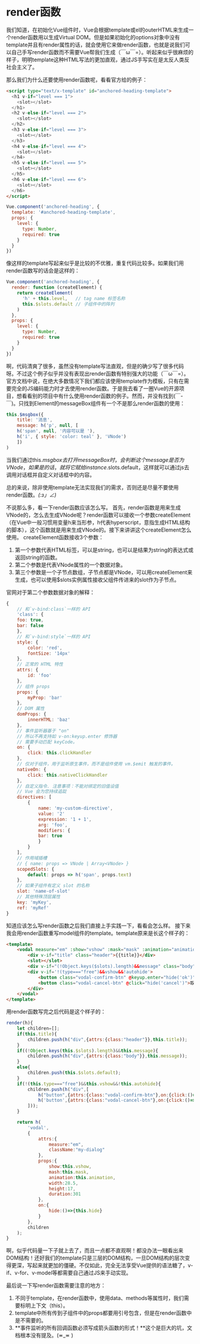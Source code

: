 # render函数

我们知道，在初始化Vue组件时，Vue会根据template或el的outerHTML来生成一个render函数用以生成Virtual DOM。但是如果初始化的options对象中没有template并且有render属性的话，就会使用它来做render函数，也就是说我们可以自己手写render函数而不需要Vue帮我们生成（￣ω￣=）。听起来似乎很麻烦的样子，明明template这种HTML写法的更加直观，通过JS手写实在是太反人类反社会主义了。

那么我们为什么还要使用render函数呢，看看官方给的例子：

```html
<script type="text/x-template" id="anchored-heading-template">
  <h1 v-if="level === 1">
    <slot></slot>
  </h1>
  <h2 v-else-if="level === 2">
    <slot></slot>
  </h2>
  <h3 v-else-if="level === 3">
    <slot></slot>
  </h3>
  <h4 v-else-if="level === 4">
    <slot></slot>
  </h4>
  <h5 v-else-if="level === 5">
    <slot></slot>
  </h5>
  <h6 v-else-if="level === 6">
    <slot></slot>
  </h6>
</script>
```

```javascript
Vue.component('anchored-heading', {
  template: '#anchored-heading-template',
  props: {
    level: {
      type: Number,
      required: true
    }
  }
})
```

像这样的template写起来似乎是比较的不优雅，重复代码比较多。如果我们用render函数写的话会是这样的：

```javascript
Vue.component('anchored-heading', {
  render: function (createElement) {
    return createElement(
      'h' + this.level,   // tag name 标签名称
      this.$slots.default // 子组件中的阵列
    )
  },
  props: {
    level: {
      type: Number,
      required: true
    }
  }
})
```

啊，代码清爽了很多，虽然没有template写法直观，但是的确少写了很多代码呀。不过这个例子似乎并没有表现出render函数有特别强大的功能（￣ω￣=）。官方文档中说，在绝大多数情况下我们都应该使用template作为模板，只有在需要完全的JS编码能力时才去使用render函数。于是我去看了一圈Vue的开源项目，想看看别的项目中有什么使用render函数的例子。然而，并没有找到(￣-￣)。只找到Element的messageBox组件有一个不是那么render函数的使用：

```javascript
this.$msgbox({
    title: '消息',
    message: h('p', null, [
    h('span', null, '内容可以是 '),
    h('i', { style: 'color: teal' }, 'VNode')
    ])
)
```

当我们通过this.$msgbox去打开messageBox时，会判断这个message是否为VNode，如果是的话，就将它赋给instance.$slots.default，这样就可以通过js去调用对话框并自定义对话框中的内容。

总的来说，除非使用template无法实现我们的需求，否则还是尽量不要使用render函数。_(:з」∠)_

不说那么多，看一下render函数应该怎么写。
首先，render函数是用来生成VNode的，怎么去生成VNode呢？render函数可以接收一个参数createElement（在Vue中一般习惯用变量h来当形参，h代表hyperscript，意指生成HTML结构的脚本），这个函数就是用来生成VNode的。接下来讲讲这个createElement怎么使用。
createElement函数接收3个参数：

1. 第一个参数代表HTML标签，可以是string，也可以是结果为string的表达式或返回string的函数。
2. 第二个参数是代表VNode属性的一个数据对象。
3. 第三个参数是一个子节点数组，子节点都是VNode，可以用createElement来生成，也可以使用$slots实例属性接收父组件传进来的slot作为子节点。

官网对于第二个参数数据对象的解释：

```javascript
{
    // 和`v-bind:class`一样的 API
    'class': {
    foo: true,
    bar: false
    },
    // 和`v-bind:style`一样的 API
    style: {
        color: 'red',
        fontSize: '14px'
    },
    // 正常的 HTML 特性
    attrs: {
        id: 'foo'
    },
    // 组件 props
    props: {
        myProp: 'bar'
    },
    // DOM 属性
    domProps: {
        innerHTML: 'baz'
    },
    // 事件监听器基于 "on"
    // 所以不再支持如 v-on:keyup.enter 修饰器
    // 需要手动匹配 keyCode。
    on: {
        click: this.clickHandler
    },
    // 仅对于组件，用于监听原生事件，而不是组件使用 vm.$emit 触发的事件。
    nativeOn: {
        click: this.nativeClickHandler
    },
    // 自定义指令. 注意事项：不能对绑定的旧值设值
    // Vue 会为您持续追踨
    directives: [
        {
            name: 'my-custom-directive',
            value: '2'
            expression: '1 + 1',
            arg: 'foo',
            modifiers: {
            bar: true
            }
        }
    ],
    // 作用域插槽
    // { name: props => VNode | Array<VNode> }
    scopedSlots: {
        default: props => h('span', props.text)
    },
    // 如果子组件有定义 slot 的名称
    slot: 'name-of-slot'
    // 其他特殊顶层属性
    key: 'myKey',
    ref: 'myRef'
}
```

知道应该怎么写render函数之后我们直接上手实践一下，看看会怎么样。
接下来我会用render函数重写model组件的template。template原来是长这个样子的：

```html
<template>
    <vodal measure="em" :show="vshow" :mask="mask" :animation="animation" :width="28.5" :height="17" :duration="301" className="my-dialog" @hide="hide">
        <div v-if="title" class="header">{{title}}</div>
        <slot></slot>
        <div v-if="(!Object.keys($slots).length)&&message" class="body">{{message}}</div>
        <div v-if='!(type==="free")&&vshow&&!autohide'>
            <button class="vodal-confirm-btn" @keyup.enter="hide('ok')" @click="hide('ok')">确定</button>
            <button class="vodal-cancel-btn" @click="hide('cancel')">取消</button>
        </div>
    </vodal>
</template>
```

用render函数写完之后代码是这个样子的：

```javascript
render(h){
    let children=[];
    if(this.title){
        children.push(h("div",{attrs:{class:"header"}},this.title));
    }
    if((!Object.keys(this.$slots).length)&&this.message){
        children.push(h("div",{attrs:{class:"body"}},this.message));
    }
    else{
        children.push(this.$slots.default);
    }
    if(!(this.type==="free")&&this.vshow&&!this.autohide){
        children.push(h("div",[
            h("button",{attrs:{class:"vodal-confirm-btn"},on:{click:()=>{this.hide('ok')},keyup:(e)=>{if(e.keycode===108){hide('ok')}}}},'确定!'),
            h('button',{attrs:{class:"vodal-cancel-btn"},on:{click:()=>{this.hide('cancel')}}},'取消!')
        ]));
    }

    return h(
        'vodal',
        {
            attrs:{
                measure:"em",
                className:"my-dialog"
            },
            props:{
                show:this.vshow,
                mash:this.mask,
                animation:this.animation,
                width:28.5,
                height:17,
                duration:301
            },
            on:{
                hide:()=>{this.hide}
            }
        },
        children
    );
}
```

啊，似乎代码量一下子就上去了，而且一点都不直观啊！都没办法一眼看出来DOM结构！还好我们的template只是三层的DOM结构，一旦DOM结构的层次变得更深，写起来就更加的僵硬。不仅如此，完全无法享受Vue提供的语法糖了，v-if、v-for、v-model等都需要自己通过JS来手动实现。

最后说一下写render函数需要注意的地方：

1. 不同于template，在render函数中，使用data、methods等属性时，我们需要标明上下文（this）。
2. template中所有传到子组件中的props都要用引号包含，但是在render函数中是不需要的。
3. **事件监听的所有回调函数必须写成箭头函数的形式！**这个是巨大的坑，文档根本没有提及。(≖_≖ )
